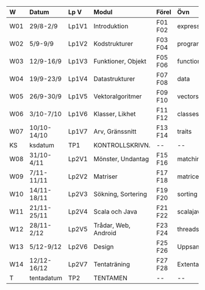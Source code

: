 | W   | Datum       | Lp V  | Modul                | Förel   | Övn         | Lab             |
|:----|:------------|:------|:---------------------|:--------|:------------|:----------------|
| W01 | 29/8-2/9    | Lp1V1 | Introduktion         | F01 F02 | expressions | kojo            |
| W02 | 5/9-9/9     | Lp1V2 | Kodstrukturer        | F03 F04 | programs    | --              |
| W03 | 12/9-16/9   | Lp1V3 | Funktioner, Objekt   | F05 F06 | functions   | simplewindow    |
| W04 | 19/9-23/9   | Lp1V4 | Datastrukturer       | F07 F08 | data        | textfiles       |
| W05 | 26/9-30/9   | Lp1V5 | Vektoralgoritmer     | F09 F10 | vectors     | cardgame        |
| W06 | 3/10-7/10   | Lp1V6 | Klasser, Likhet      | F11 F12 | classes     | shapes          |
| W07 | 10/10-14/10 | Lp1V7 | Arv, Gränssnitt      | F13 F14 | traits      | turtlerace-team |
| KS  | ksdatum     | TP1   | KONTROLLSKRIVN.      | --      | --          | --              |
| W08 | 31/10-4/11  | Lp2V1 | Mönster, Undantag    | F15 F16 | matching    | chords-team     |
| W09 | 7/11-11/11  | Lp2V2 | Matriser             | F17 F18 | matrices    | maze            |
| W10 | 14/11-18/11 | Lp2V3 | Sökning, Sortering   | F19 F20 | sorting     | surveydata-team |
| W11 | 21/11-25/11 | Lp2V4 | Scala och Java       | F21 F22 | scalajava   | scalajava-team  |
| W12 | 28/11-2/12  | Lp2V5 | Trådar, Web, Android | F23 F24 | threads     | life            |
| W13 | 5/12-9/12   | Lp2V6 | Design               | F25 F26 | Uppsamling  | Inl.Uppg.       |
| W14 | 12/12-16/12 | Lp2V7 | Tentaträning         | F27 F28 | Extenta     | --              |
| T   | tentadatum  | TP2   | TENTAMEN             | --      | --          | --              |